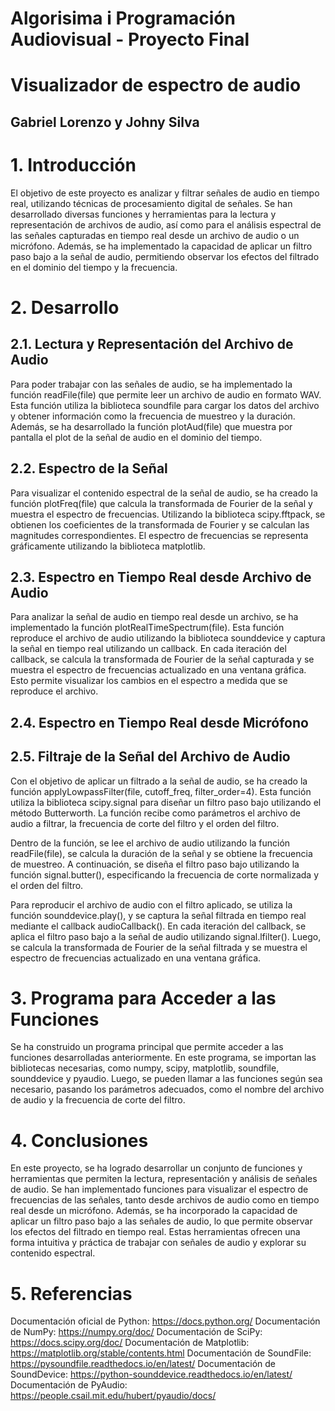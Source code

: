 # Algorisima i Programación Audiovisual - Proyecto Final

# Visualizador de espectro de audio

## Gabriel Lorenzo y Johny Silva

# 1. Introducción
El objetivo de este proyecto es analizar y filtrar señales de audio en tiempo real, utilizando técnicas de procesamiento digital de señales. Se han desarrollado diversas funciones y herramientas para la lectura y representación de archivos de audio, así como para el análisis espectral de las señales capturadas en tiempo real desde un archivo de audio o un micrófono. Además, se ha implementado la capacidad de aplicar un filtro paso bajo a la señal de audio, permitiendo observar los efectos del filtrado en el dominio del tiempo y la frecuencia.

# 2. Desarrollo
## 2.1. Lectura y Representación del Archivo de Audio
Para poder trabajar con las señales de audio, se ha implementado la función readFile(file) que permite leer un archivo de audio en formato WAV. Esta función utiliza la biblioteca soundfile para cargar los datos del archivo y obtener información como la frecuencia de muestreo y la duración. Además, se ha desarrollado la función plotAud(file) que muestra por pantalla el plot de la señal de audio en el dominio del tiempo.

## 2.2. Espectro de la Señal
Para visualizar el contenido espectral de la señal de audio, se ha creado la función plotFreq(file) que calcula la transformada de Fourier de la señal y muestra el espectro de frecuencias. Utilizando la biblioteca scipy.fftpack, se obtienen los coeficientes de la transformada de Fourier y se calculan las magnitudes correspondientes. El espectro de frecuencias se representa gráficamente utilizando la biblioteca matplotlib.

## 2.3. Espectro en Tiempo Real desde Archivo de Audio
Para analizar la señal de audio en tiempo real desde un archivo, se ha implementado la función plotRealTimeSpectrum(file). Esta función reproduce el archivo de audio utilizando la biblioteca sounddevice y captura la señal en tiempo real utilizando un callback. En cada iteración del callback, se calcula la transformada de Fourier de la señal capturada y se muestra el espectro de frecuencias actualizado en una ventana gráfica. Esto permite visualizar los cambios en el espectro a medida que se reproduce el archivo.

## 2.4. Espectro en Tiempo Real desde Micrófono


## 2.5. Filtraje de la Señal del Archivo de Audio
Con el objetivo de aplicar un filtrado a la señal de audio, se ha creado la función applyLowpassFilter(file, cutoff_freq, filter_order=4). Esta función utiliza la biblioteca scipy.signal para diseñar un filtro paso bajo utilizando el método Butterworth. La función recibe como parámetros el archivo de audio a filtrar, la frecuencia de corte del filtro y el orden del filtro.

Dentro de la función, se lee el archivo de audio utilizando la función readFile(file), se calcula la duración de la señal y se obtiene la frecuencia de muestreo. A continuación, se diseña el filtro paso bajo utilizando la función signal.butter(), especificando la frecuencia de corte normalizada y el orden del filtro.

Para reproducir el archivo de audio con el filtro aplicado, se utiliza la función sounddevice.play(), y se captura la señal filtrada en tiempo real mediante el callback audioCallback(). En cada iteración del callback, se aplica el filtro paso bajo a la señal de audio utilizando signal.lfilter(). Luego, se calcula la transformada de Fourier de la señal filtrada y se muestra el espectro de frecuencias actualizado en una ventana gráfica.

# 3. Programa para Acceder a las Funciones
Se ha construido un programa principal que permite acceder a las funciones desarrolladas anteriormente. En este programa, se importan las bibliotecas necesarias, como numpy, scipy, matplotlib, soundfile, sounddevice y pyaudio. Luego, se pueden llamar a las funciones según sea necesario, pasando los parámetros adecuados, como el nombre del archivo de audio y la frecuencia de corte del filtro.

# 4. Conclusiones
En este proyecto, se ha logrado desarrollar un conjunto de funciones y herramientas que permiten la lectura, representación y análisis de señales de audio. Se han implementado funciones para visualizar el espectro de frecuencias de las señales, tanto desde archivos de audio como en tiempo real desde un micrófono. Además, se ha incorporado la capacidad de aplicar un filtro paso bajo a las señales de audio, lo que permite observar los efectos del filtrado en tiempo real. Estas herramientas ofrecen una forma intuitiva y práctica de trabajar con señales de audio y explorar su contenido espectral.

# 5. Referencias
Documentación oficial de Python: https://docs.python.org/
Documentación de NumPy: https://numpy.org/doc/
Documentación de SciPy: https://docs.scipy.org/doc/
Documentación de Matplotlib: https://matplotlib.org/stable/contents.html
Documentación de SoundFile: https://pysoundfile.readthedocs.io/en/latest/
Documentación de SoundDevice: https://python-sounddevice.readthedocs.io/en/latest/
Documentación de PyAudio: https://people.csail.mit.edu/hubert/pyaudio/docs/